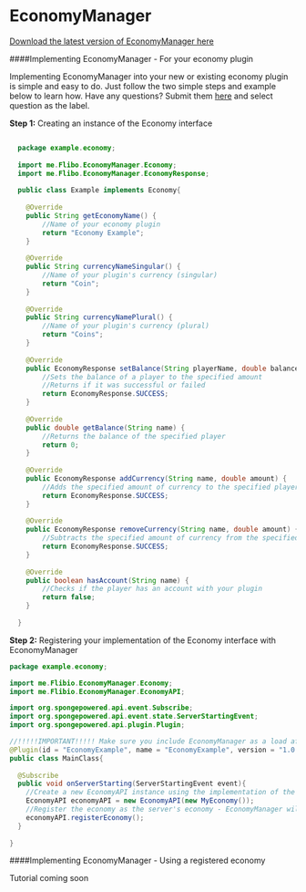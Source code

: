 # EconomyManager

[Download the latest version of EconomyManager here](https://github.com/Flibio/EconomyManager/releases)

####Implementing EconomyManager - For your economy plugin

Implementing EconomyManager into your new or existing economy plugin is simple and easy to do. Just follow the two simple steps and example below to learn how. Have any questions? Submit them [here](https://github.com/Flibio/EconomyManager/issues/new) and select question as the label.

**Step 1:** Creating an instance of the Economy interface

```java

  package example.economy;
  
  import me.Flibo.EconomyManager.Economy;
  import me.Flibo.EconomyManager.EconomyResponse;
  
  public class Example implements Economy{
  
  	@Override
  	public String getEconomyName() {
  		//Name of your economy plugin
  		return "Economy Example";
  	}
  
  	@Override
  	public String currencyNameSingular() {
  		//Name of your plugin's currency (singular)
  		return "Coin";
  	}
  
  	@Override
  	public String currencyNamePlural() {
  		//Name of your plugin's currency (plural)
  		return "Coins";
  	}
  
  	@Override
  	public EconomyResponse setBalance(String playerName, double balance) {
  		//Sets the balance of a player to the specified amount
  		//Returns if it was successful or failed
  		return EconomyResponse.SUCCESS;
  	}
  
  	@Override
  	public double getBalance(String name) {
  		//Returns the balance of the specified player
  		return 0;
  	}
  
  	@Override
  	public EconomyResponse addCurrency(String name, double amount) {
  		//Adds the specified amount of currency to the specified player's balance
  		return EconomyResponse.SUCCESS;
  	}
  
  	@Override
  	public EconomyResponse removeCurrency(String name, double amount) {
  		//Subtracts the specified amount of currency from the specified player's balance
  		return EconomyResponse.SUCCESS;
  	}
  
  	@Override
  	public boolean hasAccount(String name) {
  		//Checks if the player has an account with your plugin
  		return false;
  	}
  
  }

```

**Step 2:** Registering your implementation of the Economy interface with EconomyManager

```java
package example.economy;

import me.Flibio.EconomyManager.Economy;
import me.Flibio.EconomyManager.EconomyAPI;

import org.spongepowered.api.event.Subscribe;
import org.spongepowered.api.event.state.ServerStartingEvent;
import org.spongepowered.api.plugin.Plugin;

//!!!!!IMPORTANT!!!!! Make sure you include EconomyManager as a load after dependency in your plugin annotation
@Plugin(id = "EconomyExample", name = "EconomyExample", version = "1.0.0", dependencies = "after:EconomyManager;")
public class MainClass{
  
  @Subscribe
  public void onServerStarting(ServerStartingEvent event){
    //Create a new EconomyAPI instance using the implementation of the economy interface created in step 1
    EconomyAPI economyAPI = new EconomyAPI(new MyEconomy());
    //Register the economy as the server's economy - EconomyManager will handle all logging and errors
    economyAPI.registerEconomy();
  }
  
}

```


####Implementing EconomyManager - Using a registered economy

Tutorial coming soon

